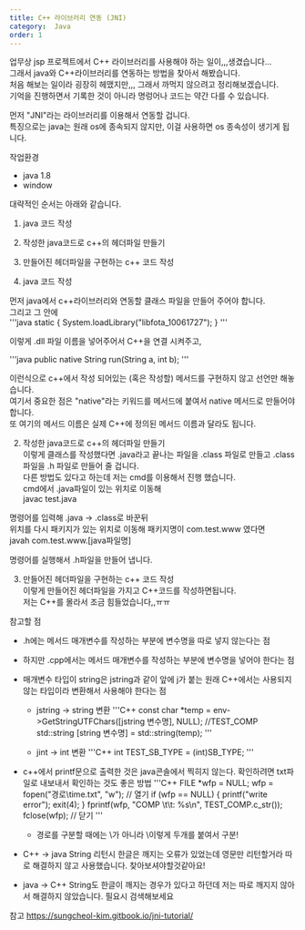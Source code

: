```yaml
---
title: C++ 라이브러리 연동 (JNI)
category:  Java
order: 1
---
```


업무상 jsp 프로젝트에서 C++ 라이브러리를 사용해야 하는 일이,,,생겼습니다...  
그래서 java와 C++라이브러리를 연동하는 방법을 찾아서 해봤습니다.  
처음 해보는 일이라 굉장히 헤맸지만,,, 그래서 까먹지 않으려고 정리해보겠습니다.  
기억을 진행하면서 기록한 것이 아니라 명렁어나 코드는 약간 다를 수 있습니다.  

먼저 "JNI"라는 라이브러리를 이용해서 연동할 겁니다.  
특징으로는 java는 원래 os에 종속되지 않지만, 이걸 사용하면 os 종속성이 생기게 됩니다.  

작업환경
- java 1.8
- window

대략적인 순서는 아래와 같습니다.  
1. java 코드 작성
2. 작성한 java코드로 c++의 헤더파일 만들기
3. 만들어진 헤더파일을 구현하는 c++ 코드 작성



1. java 코드 작성

먼저 java에서 c++라이브러리와 연동할 클래스 파일을 만들어 주어야 합니다.  
그리고 그 안에   
'''java
static {
        System.loadLibrary("libfota_10061727");
    }
'''

이렇게 .dll 파일 이름을 넣어주어서 C++을 연결 시켜주고,  

'''java
public native String run(String a, int b);
'''

이런식으로 c++에서 작성 되어있는 (혹은 작성할) 메서드를 구현하지 않고 선언만 해놓습니다.  
여기서 중요한 점은 "native"라는 키워드를 메서드에 붙여서 native 메서드로 만들어야합니다.  
또 여기의 메서드 이름은 실제 C++에 정의된 메서드 이름과 달라도 됩니다.  

2. 작성한 java코드로 c++의 헤더파일 만들기  
이렇게 클래스를 작성했다면 .java라고 끝나는 파일을 .class 파일로 만들고 .class파일을 .h 파일로 만들어 줄 겁니다.  
다른 방법도 있다고 하는데 저는 cmd를 이용해서 진행 했습니다.  
cmd에서 .java파일이 있는 위치로 이동해  
    javac test.java

명령어를 입력해 .java -> .class로 바꾼뒤  
위치를 다시 패키지가 있는 위치로 이동해 패키지명이 com.test.www 였다면  
    javah com.test.www.[java파일명]

명령어를 실행해서 .h파일을 만들어 냅니다.

3. 만들어진 헤더파일을 구현하는 c++ 코드 작성  
이렇게 만들어진 헤더파일을 가지고 C++코드를 작성하면됩니다.  
저는 C++를 몰라서 조금 힘들었습니다,,ㅠㅠ  

참고할 점
- .h에는 메서드 매개변수를 작성하는 부분에 변수명을 따로 넣지 않는다는 점
- 하지만 .cpp에서는 메서드 매개변수를 작성하는 부분에 변수명을 넣어야 한다는 점
- 매개변수 타입이 string은 jstring과 같이 앞에 j가 붙는 원래 C++에서는 사용되지 않는 타입이라 변환해서 사용해야 한다는 점
  - jstring -> string 변환
  '''C++
  const char *temp = env->GetStringUTFChars([jstring 변수명], NULL);	//TEST_COMP
  std::string [string 변수명] = std::string(temp);
  '''

  - jint -> int 변환
  '''C++
  int TEST_SB_TYPE = (int)SB_TYPE;
  '''

- c++에서 printf문으로 출력한 것은 java콘솔에서 찍히지 않는다. 확인하려면 txt파일로 내보내서 확인하는 것도 좋은 방법
'''C++
FILE *wfp = NULL;
wfp = fopen("경로\\time.txt", "w");   // 열기
if (wfp == NULL)
{
    printf("write error");
    exit(4);
}
fprintf(wfp, "COMP  \t\t: %s\n", TEST_COMP.c_str());
fclose(wfp);   // 닫기
'''
  - 경로를 구분할 때에는 \가 아니라 \\이렇게 두개를 붙여서 구분!
- C++ -> java String 리턴시 한글은 깨지는 오류가 있었는데 영문만 리턴할거라 따로 해결하지 않고 사용했습니다. 찾아보셔야할것같아요!
- java -> C++ String도 한글이 깨지는 경우가 있다고 하던데 저는 따로 깨지지 않아서 해결하지 않았습니다. 필요시 검색해보세요


참고
<https://sungcheol-kim.gitbook.io/jni-tutorial/>